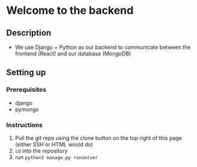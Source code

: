 # Welcome to the backend
## Description
* We use Django + Python as our backend to communicate between the frontend (React) and our database (MongoDB)

## Setting up
### Prerequisites
* django
* pymongo
<pending>

### Instructions
1. Pull the git repo using the clone button on the top right of this page (either SSH or HTML would do)
2. `cd` into the repository
3. run `python3 manage.py runserver`
